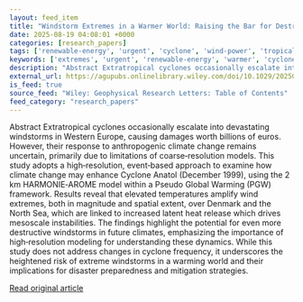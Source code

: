 ```yaml
---
layout: feed_item
title: "Windstorm Extremes in a Warmer World: Raising the Bar for Destruction"
date: 2025-08-19 04:08:01 +0000
categories: [research_papers]
tags: ['renewable-energy', 'urgent', 'cyclone', 'wind-power', 'tropical-storms']
keywords: ['extremes', 'urgent', 'renewable-energy', 'warmer', 'cyclone', 'wind-power', 'tropical-storms', 'windstorm']
description: "Abstract Extratropical cyclones occasionally escalate into devastating windstorms in Western Europe, causing damages worth billions of euros"
external_url: https://agupubs.onlinelibrary.wiley.com/doi/10.1029/2025GL115936?af=R
is_feed: true
source_feed: "Wiley: Geophysical Research Letters: Table of Contents"
feed_category: "research_papers"
---
```


Abstract Extratropical cyclones occasionally escalate into devastating windstorms in Western Europe, causing damages worth billions of euros. However, their response to anthropogenic climate change remains uncertain, primarily due to limitations of coarse‐resolution models. This study adopts a high‐resolution, event‐based approach to examine how climate change may enhance Cyclone Anatol (December 1999), using the 2 km HARMONIE‐AROME model within a Pseudo Global Warming (PGW) framework. Results reveal that elevated temperatures amplify wind extremes, both in magnitude and spatial extent, over Denmark and the North Sea, which are linked to increased latent heat release which drives mesoscale instabilities. The findings highlight the potential for even more destructive windstorms in future climates, emphasizing the importance of high‐resolution modeling for understanding these dynamics. While this study does not address changes in cyclone frequency, it underscores the heightened risk of extreme windstorms in a warming world and their implications for disaster preparedness and mitigation strategies.

[Read original article](https://agupubs.onlinelibrary.wiley.com/doi/10.1029/2025GL115936?af=R)
